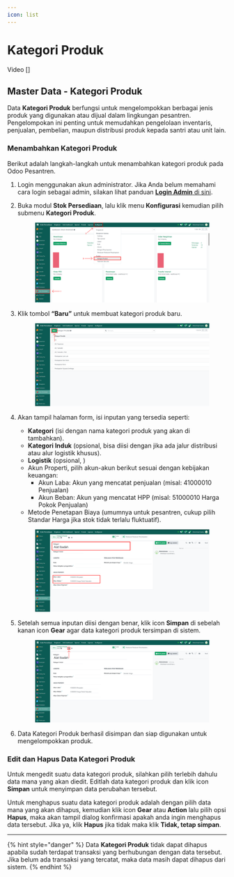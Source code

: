 ```yaml
---
icon: list
---
```


# Kategori Produk

Video \[]

## Master Data - Kategori Produk

Data **Kategori Produk** berfungsi untuk mengelompokkan berbagai jenis produk yang digunakan atau dijual dalam lingkungan pesantren. Pengelompokan ini penting untuk memudahkan pengelolaan inventaris, penjualan, pembelian, maupun distribusi produk kepada santri atau unit lain.

### Menambahkan Kategori Produk

Berikut adalah langkah-langkah untuk menambahkan kategori produk pada Odoo Pesantren.

1. Login menggunakan akun administrator. Jika Anda belum memahami cara login sebagai admin, silakan lihat panduan [**Login Admin** di sini](../../panduan-login/login-admin.md).
2.  Buka modul **Stok Persediaan**, lalu klik menu **Konfigurasi** kemudian pilih submenu **Kategori Produk**.

    <figure><img src="../../.gitbook/assets/images-202.png" alt=""><figcaption></figcaption></figure>


3.  Klik tombol **“Baru”** untuk membuat kategori produk baru.&#x20;

    <figure><img src="../../.gitbook/assets/images-203.png" alt=""><figcaption></figcaption></figure>


4.  Akan tampil halaman form, isi inputan yang tersedia seperti:

    * **Kategori** (isi dengan nama kategori produk yang akan di tambahkan).
    * **Kategori Induk** (opsional, bisa diisi dengan jika ada jalur distribusi atau alur logistik khusus).
    * **Logistik** (opsional, )
    * Akun Properti, pilih akun-akun berikut sesuai dengan kebijakan keuangan:
      * Akun Laba: Akun yang mencatat penjualan (misal: 41000010 Penjualan)
      * Akun Beban: Akun yang mencatat HPP (misal: 51000010 Harga Pokok Penjualan)
    * Metode Penetapan Biaya (umumnya untuk pesantren, cukup pilih Standar Harga jika stok tidak terlalu fluktuatif).

    <figure><img src="../../.gitbook/assets/images-204.png" alt=""><figcaption></figcaption></figure>


5.  Setelah semua inputan diisi dengan benar, klik icon **Simpan** di sebelah kanan icon **Gear** agar data kategori produk tersimpan di sistem.

    <figure><img src="../../.gitbook/assets/images-205.png" alt=""><figcaption></figcaption></figure>


6. Data Kategori Produk berhasil disimpan dan siap digunakan untuk mengelompokkan produk.

### Edit dan Hapus Data Kategori Produk

Untuk mengedit suatu data kategori produk, silahkan pilih terlebih dahulu data mana yang akan diedit. Editlah data kategori produk dan klik icon **Simpan** untuk menyimpan data perubahan tersebut.

Untuk menghapus suatu data kategori produk adalah dengan pilih data mana yang akan dihapus, kemudian klik icon **Gear** atau **Action** lalu pilih opsi **Hapus**, maka akan tampil dialog konfirmasi apakah anda ingin menghapus data tersebut. Jika ya, klik **Hapus** jika tidak maka klik **Tidak, tetap simpan**.

***

{% hint style="danger" %}
Data **Kategori Produk** tidak dapat dihapus apabila sudah terdapat transaksi yang berhubungan dengan data tersebut. Jika belum ada transaksi yang tercatat, maka data masih dapat dihapus dari sistem.
{% endhint %}
